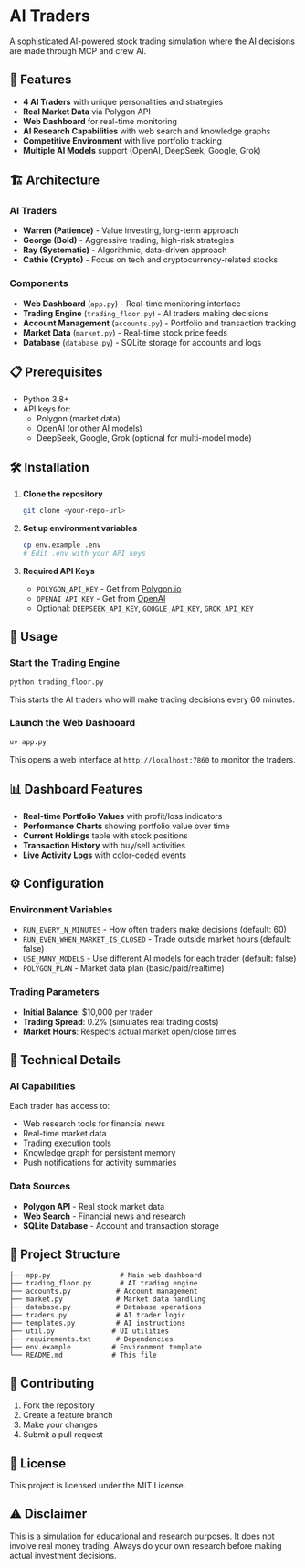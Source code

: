 # AI Traders

A sophisticated AI-powered stock trading simulation where the AI decisions are made through MCP and crew AI.

## 🚀 Features

- **4 AI Traders** with unique personalities and strategies
- **Real Market Data** via Polygon API
- **Web Dashboard** for real-time monitoring
- **AI Research Capabilities** with web search and knowledge graphs
- **Competitive Environment** with live portfolio tracking
- **Multiple AI Models** support (OpenAI, DeepSeek, Google, Grok)

## 🏗️ Architecture

### AI Traders
- **Warren (Patience)** - Value investing, long-term approach
- **George (Bold)** - Aggressive trading, high-risk strategies  
- **Ray (Systematic)** - Algorithmic, data-driven approach
- **Cathie (Crypto)** - Focus on tech and cryptocurrency-related stocks

### Components
- **Web Dashboard** (`app.py`) - Real-time monitoring interface
- **Trading Engine** (`trading_floor.py`) - AI traders making decisions
- **Account Management** (`accounts.py`) - Portfolio and transaction tracking
- **Market Data** (`market.py`) - Real-time stock price feeds
- **Database** (`database.py`) - SQLite storage for accounts and logs

## 📋 Prerequisites

- Python 3.8+
- API keys for:
  - Polygon (market data)
  - OpenAI (or other AI models)
  - DeepSeek, Google, Grok (optional for multi-model mode)

## 🛠️ Installation

1. **Clone the repository**
   ```bash
   git clone <your-repo-url>
   ```

2. **Set up environment variables**
   ```bash
   cp env.example .env
   # Edit .env with your API keys
   ```

4. **Required API Keys**
   - `POLYGON_API_KEY` - Get from [Polygon.io](https://polygon.io/)
   - `OPENAI_API_KEY` - Get from [OpenAI](https://openai.com/)
   - Optional: `DEEPSEEK_API_KEY`, `GOOGLE_API_KEY`, `GROK_API_KEY`

## 🚀 Usage

### Start the Trading Engine
```bash
python trading_floor.py
```
This starts the AI traders who will make trading decisions every 60 minutes.

### Launch the Web Dashboard
```bash
uv app.py
```
This opens a web interface at `http://localhost:7860` to monitor the traders.

## 📊 Dashboard Features

- **Real-time Portfolio Values** with profit/loss indicators
- **Performance Charts** showing portfolio value over time
- **Current Holdings** table with stock positions
- **Transaction History** with buy/sell activities
- **Live Activity Logs** with color-coded events

## ⚙️ Configuration

### Environment Variables
- `RUN_EVERY_N_MINUTES` - How often traders make decisions (default: 60)
- `RUN_EVEN_WHEN_MARKET_IS_CLOSED` - Trade outside market hours (default: false)
- `USE_MANY_MODELS` - Use different AI models for each trader (default: false)
- `POLYGON_PLAN` - Market data plan (basic/paid/realtime)

### Trading Parameters
- **Initial Balance**: $10,000 per trader
- **Trading Spread**: 0.2% (simulates real trading costs)
- **Market Hours**: Respects actual market open/close times

## 🔧 Technical Details

### AI Capabilities
Each trader has access to:
- Web research tools for financial news
- Real-time market data
- Trading execution tools
- Knowledge graph for persistent memory
- Push notifications for activity summaries

### Data Sources
- **Polygon API** - Real stock market data
- **Web Search** - Financial news and research
- **SQLite Database** - Account and transaction storage

## 📁 Project Structure

```
├── app.py                 # Main web dashboard
├── trading_floor.py       # AI trading engine
├── accounts.py           # Account management
├── market.py             # Market data handling
├── database.py           # Database operations
├── traders.py            # AI trader logic
├── templates.py          # AI instructions
├── util.py              # UI utilities
├── requirements.txt      # Dependencies
├── env.example          # Environment template
└── README.md            # This file
```

## 🤝 Contributing 

1. Fork the repository
2. Create a feature branch
3. Make your changes
4. Submit a pull request

## 📄 License

This project is licensed under the MIT License.

## ⚠️ Disclaimer

This is a simulation for educational and research purposes. It does not involve real money trading. Always do your own research before making actual investment decisions.
